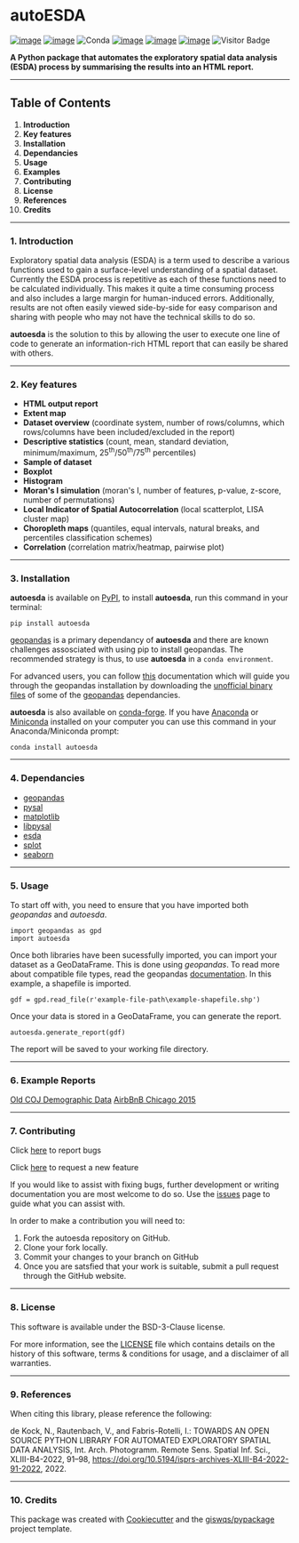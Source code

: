 # autoESDA


[![image](https://img.shields.io/pypi/v/autoesda.svg)](https://pypi.python.org/pypi/autoesda)
[![image](https://img.shields.io/conda/vn/conda-forge/autoesda.svg)](https://anaconda.org/conda-forge/autoesda)
![Conda](https://img.shields.io/conda/dn/conda-forge/autoesda)
[![image](https://github.com/NicholasDeKock/autoesda/workflows/docs/badge.svg)](https://nicholasdekock.github.io/autoesda/)
[![image](https://github.com/NicholasDeKock/autoesda/workflows/build/badge.svg)](https://github.com/giswqs/autoesda/actions?query=workflow%3Abuild)
[![image](https://img.shields.io/pypi/l/autoesda?color=yellow&label=Licence&logo=BSD-3-Clause)](https://opensource.org/licenses/BSD-3-Clause)
![Visitor Badge](https://visitor-badge.laobi.icu/badge?page_id=NicholasDeKock.autoesda)

**A Python package that automates the exploratory spatial data analysis (ESDA) process by summarising the results into an HTML report.**
___
## Table of Contents
1. **Introduction**
2. **Key features**
3. **Installation**
4. **Dependancies**
5. **Usage**
6. **Examples**
7. **Contributing**
8. **License**
9. **References**
10. **Credits**
___
### 1. Introduction
Exploratory spatial data analysis (ESDA) is a term used to describe a various functions used to gain a surface-level understanding of a spatial dataset. Currently the ESDA process is repetitive as each of these functions need to be calculated individually. This makes it quite a time consuming process and also includes a large margin for human-induced errors. Additionally, results are not often easily viewed side-by-side for easy comparison and sharing with people who may not have the technical skills to do so.

**autoesda** is the solution to this by allowing the user to execute one line of code to generate an information-rich HTML report that can easily be shared with others.
___
### 2. Key features
- **HTML output report**
- **Extent map**
- **Dataset overview** (coordinate system, number of rows/columns, which rows/columns have been included/excluded in the report)
- **Descriptive statistics** (count, mean, standard deviation, minimum/maximum, 25<sup>th</sup>/50<sup>th</sup>/75<sup>th</sup> percentiles)
- **Sample of dataset**
- **Boxplot**
- **Histogram**
- **Moran's I simulation** (moran's I, number of features, p-value, z-score, number of permutations)
- **Local Indicator of Spatial Autocorrelation** (local scatterplot, LISA cluster map)
- **Choropleth maps** (quantiles, equal intervals, natural breaks, and percentiles classification schemes)
- **Correlation** (correlation matrix/heatmap, pairwise plot)
___
### 3. Installation
**autoesda** is available on [PyPI](https://pypi.org/project/autoesda/), to install **autoesda**, run this command in your terminal:
```
pip install autoesda
```
[geopandas](https://github.com/geopandas/geopandas) is a primary dependancy of **autoesda** and there are known challenges assosciated with using pip to install geopandas. The recommended strategy is thus, to use **autoesda** in a `conda environment`.

For advanced users, you can follow [this](https://geopandas.org/en/stable/getting_started/install.html) documentation which will guide you through the geopandas installation by downloading the [unofficial binary files](https://www.lfd.uci.edu/~gohlke/pythonlibs/) of some of the [geopandas](https://github.com/geopandas/geopandas) dependancies.

**autoesda** is also available on [conda-forge](https://anaconda.org/conda-forge/autoesda). If you have [Anaconda](https://www.anaconda.com/products/distribution#download-section) or [Miniconda](https://docs.conda.io/en/latest/miniconda.html) installed on your computer you can use this command in your Anaconda/Miniconda prompt:
```
conda install autoesda
```
___
### 4. Dependancies
- [geopandas](https://github.com/geopandas/geopandas)
- [pysal](https://github.com/pysal/pysal)
- [matplotlib](https://github.com/matplotlib/matplotlib)
- [libpysal](https://github.com/pysal/libpysal)
- [esda](https://github.com/pysal/esda)
- [splot](https://github.com/pysal/splot)
- [seaborn](https://github.com/mwaskom/seaborn)
___
### 5. Usage
To start off with, you need to ensure that you have imported both *geopandas* and *autoesda*.
```
import geopandas as gpd
import autoesda
```

Once both libraries have been sucessfully imported, you can import your dataset as a GeoDataFrame. This is done using *geopandas*. To read more about compatible file types, read the geopandas [documentation](https://geopandas.org/en/stable/docs/user_guide/io.html). In this example, a shapefile is imported.
```
gdf = gpd.read_file(r'example-file-path\example-shapefile.shp')
```

Once your data is stored in a GeoDataFrame, you can generate the report. 
```
autoesda.generate_report(gdf)
```

The report will be saved to your working file directory.
___
### 6. Example Reports
[Old COJ Demographic Data](https://autoesda.github.io/autoESDA-static/)
[AirbBnB Chicago 2015](https://nicholasdekock.github.io/autoesda/example_reports/v1-airbnb.html)
___
### 7. Contributing
Click [here](https://github.com/NicholasDeKock/autoesda/issues/new/choose) to report bugs

Click [here](https://github.com/NicholasDeKock/autoesda/issues/new/choose) to request a new feature

If you would like to assist with fixing bugs, further development or writing documentation you are most welcome to do so. Use the [issues](https://github.com/NicholasDeKock/autoesda/issues) page to guide what you can assist with. 

In order to make a contribution you will need to:

1. Fork the autoesda repository on GitHub.
2. Clone your fork locally.
3. Commit your changes to your branch on GitHub
4. Once you are satsfied that your work is suitable, submit a pull request through the GitHub website.
___
### 8. License
This software is available under the BSD-3-Clause license.

For more information, see the [LICENSE](https://github.com/NicholasDeKock/autoesda/blob/main/LICENSE) file which contains details on the history of this software, terms & conditions for usage, and a disclaimer of all warranties.
___
### 9. References
When citing this library, please reference the following:

de Kock, N., Rautenbach, V., and Fabris-Rotelli, I.: TOWARDS AN OPEN SOURCE PYTHON LIBRARY FOR AUTOMATED EXPLORATORY SPATIAL DATA ANALYSIS, Int. Arch. Photogramm. Remote Sens. Spatial Inf. Sci., XLIII-B4-2022, 91–98, https://doi.org/10.5194/isprs-archives-XLIII-B4-2022-91-2022, 2022.
___
### 10. Credits
This package was created with [Cookiecutter](https://github.com/cookiecutter/cookiecutter) and the [giswqs/pypackage](https://github.com/giswqs/pypackage) project template.
